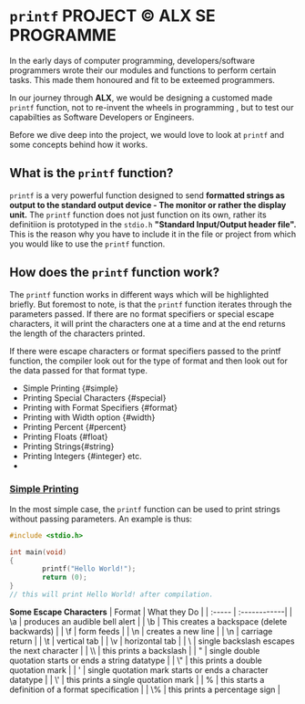 # `printf` PROJECT &copy; ALX SE PROGRAMME

In the early days of computer programming, developers/software programmers wrote their our modules and functions to perform certain tasks. This made them honoured and fit to be exteemed programmers.

In our journey through **ALX**, we would be designing a customed made `printf` function, not to re-invent the wheels in programming , but to test our capabilties as Software Developers or Engineers.

Before we dive deep into the project, we would love to look at `printf` and some concepts behind how it works.

## What is the `printf` function?

`printf` is a very powerful function designed to send **formatted strings as output to the standard output device - The monitor or rather the display unit.** The `printf` function does not just function on its own, rather its definitiion is prototyped in the `stdio.h` **"Standard Input/Output header file".** This is the reason why you have to include it in the file or project from which you would like to use the `printf` function.

## How does the `printf` function work?

The `printf` function works in different ways which will be highlighted briefly. But foremost to note, is that the `printf` function iterates through the parameters passed. If there are no format specifiers or special escape characters, it will print the characters one at a time and at the end returns the length of the characters printed.

If there were escape characters or format specifiers passed to the printf function, the compiler look out for the type of format and then look out for the data passed for that format type.


- Simple Printing {#simple}
- Printing Special Characters {#special}
- Printing with Format Specifiers {#format}
- Printing with Width option {#width}
- Printing Percent {#percent}
- Printing Floats {#float}
- Printing Strings{#string}
- Printing Integers {#integer} etc.
- 
### [Simple Printing](#simple)

In the most simple case, the `printf` function can be used to print strings without passing parameters. An example is thus:

```c
#include <stdio.h>

int main(void)
{
        printf("Hello World!");
        return (0);
}
// this will print Hello World! after compilation.
```

**Some Escape Characters**
| Format | What they Do |
| :----- | :------------|
| \a | produces an audible bell alert |
| \b | This creates a backspace (delete backwards) |
| \f | form feeds |
| \n | creates a new line |
| \n | carriage return |
| \t | vertical tab |
| \v | horizontal tab |
| \  | single backslash escapes the next character |
| \\\ | this prints a backslash |
| "  | single double quotation starts or ends a string datatype |
| \\" | this prints a double quotation mark |
| '  | single quotation mark starts or ends a character datatype |
| \\' | this prints a single quotation mark |
| %  | this starts a definition of a format specification |
| \\% | this prints a percentage sign |

